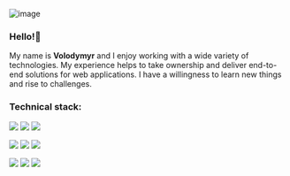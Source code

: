 ![image](https://user-images.githubusercontent.com/112005537/186491714-f66f27a3-25ff-43af-aad9-382a422f13c7.png)
### Hello!👋
My name is **Volodymyr** and I enjoy working with a wide variety of technologies. My experience helps to take ownership and deliver end-to-end solutions for web applications. I have a willingness to learn new things and rise to challenges.

### Technical stack:
![](https://img.shields.io/badge/TypeScript-007ACC?style=for-the-badge&logo=typescript&logoColor=white) ![](https://img.shields.io/badge/React-20232A?style=for-the-badge&logo=react&logoColor=61DAFB) ![](https://img.shields.io/badge/next.js-000000?style=for-the-badge&logo=nextdotjs&logoColor=white)

 ![](https://img.shields.io/badge/Redux-593D88?style=for-the-badge&logo=redux&logoColor=white)  ![](https://img.shields.io/badge/MaterialUI-007FFF?style=for-the-badge&logo=mui&logoColor=white) ![](https://img.shields.io/badge/Tailwind_CSS-38B2AC?style=for-the-badge&logo=tailwind-css&logoColor=white)
 
 ![](https://img.shields.io/badge/firebase-ffca28?style=for-the-badge&logo=firebase&logoColor=black) ![](https://img.shields.io/badge/GraphQl-E10098?style=for-the-badge&logo=graphql&logoColor=white) ![](https://img.shields.io/badge/Cypress-17202C?style=for-the-badge&logo=cypress&logoColor=white) 
<!--
**MushiiV/MushiiV** is a ✨ _special_ ✨ repository because its `README.md` (this file) appears on your GitHub profile.

Here are some ideas to get you started:

- 🔭 I’m currently working on ...
- 🌱 I’m currently learning ...
- 👯 I’m looking to collaborate on ...
- 🤔 I’m looking for help with ...
- 💬 Ask me about ...
- 📫 How to reach me: ...
- 😄 Pronouns: ...
- ⚡ Fun fact: ...
-->
